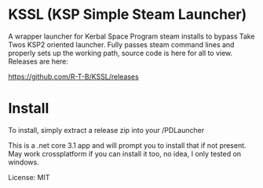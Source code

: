 # KSSL (KSP Simple Steam Launcher)
A wrapper launcher for Kerbal Space Program steam installs to bypass Take Twos KSP2 oriented launcher.  Fully passes steam command lines and properly sets up the working path, source code is here for all to view.  Releases are here:

https://github.com/R-T-B/KSSL/releases

# Install
To install, simply extract a release zip into your <KSP Install folder>/PDLauncher

This is a .net core 3.1 app and will prompt you to install that if not present.  May work crossplatform if you can install it too, no idea, I only tested on windows.

License: MIT
